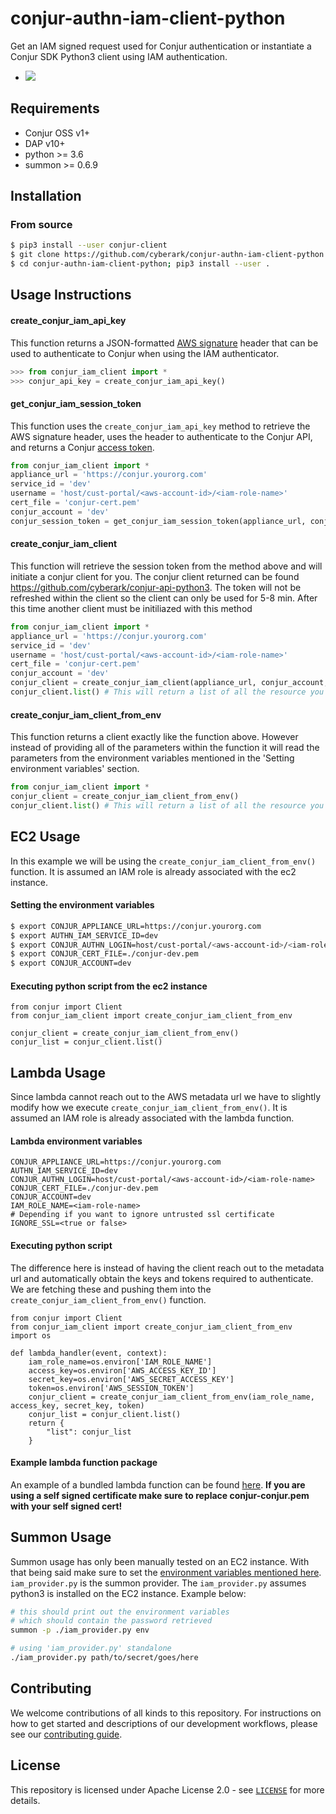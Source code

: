 # conjur-authn-iam-client-python
Get an IAM signed request used for Conjur authentication or instantiate a Conjur SDK Python3 client using IAM authentication.
- ![](https://img.shields.io/badge/Certification%20Level-Community-28A745?link=https://github.com/cyberark/community/blob/master/Conjur/conventions/certification-levels.md)

## Requirements
- Conjur OSS v1+
- DAP v10+
- python >= 3.6
- summon >= 0.6.9

## Installation

### From source
```bash
$ pip3 install --user conjur-client
$ git clone https://github.com/cyberark/conjur-authn-iam-client-python.git
$ cd conjur-authn-iam-client-python; pip3 install --user .
```

## Usage Instructions

#### create_conjur_iam_api_key

This function returns a JSON-formatted [AWS signature](https://docs.aws.amazon.com/general/latest/gr/signature-version-4.html) header that can be used to authenticate to Conjur when using the IAM authenticator.

```python
>>> from conjur_iam_client import *
>>> conjur_api_key = create_conjur_iam_api_key()
```

#### get_conjur_iam_session_token

This function uses the `create_conjur_iam_api_key` method to retrieve the AWS signature header, uses the header to authenticate to the Conjur API, and returns a Conjur [access token](https://docs.cyberark.com/Product-Doc/OnlineHelp/AAM-DAP/Latest/en/Content/Operations/Services/Authentication-new.htm#Accesstokens).

```python
from conjur_iam_client import *
appliance_url = 'https://conjur.yourorg.com'
service_id = 'dev'
username = 'host/cust-portal/<aws-account-id>/<iam-role-name>'
cert_file = 'conjur-cert.pem'
conjur_account = 'dev'
conjur_session_token = get_conjur_iam_session_token(appliance_url, conjur_account, service_id, username, cert_file)
```

#### create_conjur_iam_client

This function will retrieve the session token from the method above and will initiate a conjur client for you. The conjur client returned can be found https://github.com/cyberark/conjur-api-python3. The token will not be refreshed within the client so the client can only be used for 5-8 min. After this time another client must be initiliazed with this method

```python
from conjur_iam_client import *
appliance_url = 'https://conjur.yourorg.com'
service_id = 'dev'
username = 'host/cust-portal/<aws-account-id>/<iam-role-name>'
cert_file = 'conjur-cert.pem'
conjur_account = 'dev'
conjur_client = create_conjur_iam_client(appliance_url, conjur_account, service_id, username, cert_file)
conjur_client.list() # This will return a list of all the resource you have access to. See https://github.com/cyberark/conjur-api-python3 for all of the methods this client supports.
```

#### create_conjur_iam_client_from_env

This function returns a client exactly like the function above. However instead of providing all of the parameters within the function it will read the parameters from the environment variables mentioned in the 'Setting environment variables' section.

```python
from conjur_iam_client import *
conjur_client = create_conjur_iam_client_from_env()
conjur_client.list() # This will return a list of all the resource you have access to. See https://github.com/cyberark/conjur-api-python3 for all of the methods this client supports.
```

## EC2 Usage
In this example we will be using the `create_conjur_iam_client_from_env()` function. It is assumed an IAM role is already associated with the ec2 instance.

#### Setting the environment variables
```bash
$ export CONJUR_APPLIANCE_URL=https://conjur.yourorg.com
$ export AUTHN_IAM_SERVICE_ID=dev
$ export CONJUR_AUTHN_LOGIN=host/cust-portal/<aws-account-id>/<iam-role-name>
$ export CONJUR_CERT_FILE=./conjur-dev.pem
$ export CONJUR_ACCOUNT=dev
```

#### Executing python script from the ec2 instance
```python3
from conjur import Client
from conjur_iam_client import create_conjur_iam_client_from_env

conjur_client = create_conjur_iam_client_from_env()
conjur_list = conjur_client.list()
```

## Lambda Usage
Since lambda cannot reach out to the AWS metadata url we have to slightly modify how we execute `create_conjur_iam_client_from_env()`. It is assumed an IAM role is already associated with the lambda function.

#### Lambda environment variables
```
CONJUR_APPLIANCE_URL=https://conjur.yourorg.com
AUTHN_IAM_SERVICE_ID=dev
CONJUR_AUTHN_LOGIN=host/cust-portal/<aws-account-id>/<iam-role-name>
CONJUR_CERT_FILE=./conjur-dev.pem
CONJUR_ACCOUNT=dev
IAM_ROLE_NAME=<iam-role-name>
# Depending if you want to ignore untrusted ssl certificate
IGNORE_SSL=<true or false>
```

#### Executing python script
The difference here is instead of having the client reach out to the metadata url and automatically obtain the keys and tokens required to authenticate. We are fetching these and pushing them into the `create_conjur_iam_client_from_env()` function.
```python3
from conjur import Client
from conjur_iam_client import create_conjur_iam_client_from_env
import os

def lambda_handler(event, context):
    iam_role_name=os.environ['IAM_ROLE_NAME']
    access_key=os.environ['AWS_ACCESS_KEY_ID']
    secret_key=os.environ['AWS_SECRET_ACCESS_KEY']
    token=os.environ['AWS_SESSION_TOKEN']
    conjur_client = create_conjur_iam_client_from_env(iam_role_name, access_key, secret_key, token)
    conjur_list = conjur_client.list()
    return {
        "list": conjur_list
    }
```

#### 
#### Example lambda function package
An example of a bundled lambda function can be found [here](https://github.com/cyberark/conjur-authn-iam-client-python/blob/master/lambda_function_package.zip). **If you are using a self signed certificate make sure to replace conjur-conjur.pem with your self signed cert!**

## Summon Usage
Summon usage has only been manually tested on an EC2 instance. With that being said make sure to set the [environment variables mentioned here](#ec2-usage). `iam_provider.py` is the summon provider. The `iam_provider.py` assumes python3 is installed on the EC2 instance. Example below:
```bash
# this should print out the environment variables 
# which should contain the password retrieved
summon -p ./iam_provider.py env

# using 'iam_provider.py' standalone
./iam_provider.py path/to/secret/goes/here
```

## Contributing

We welcome contributions of all kinds to this repository. For instructions on how to get started and descriptions
of our development workflows, please see our [contributing guide](CONTRIBUTING.md).

## License

This repository is licensed under Apache License 2.0 - see [`LICENSE`](LICENSE) for more details.
